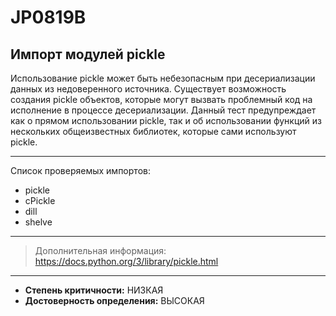 # JP0819B
## Импорт модулей pickle
Использование pickle может быть небезопасным при десериализации данных из недоверенного источника.
Существует возможность создания pickle объектов, которые могут вызвать проблемный код
на исполнение в процессе десериализации.
Данный тест предупреждает как о прямом использовании pickle, так и об использовании функций из нескольких
общеизвестных библиотек, которые сами используют pickle.

---
Список проверяемых импортов:

* pickle
* cPickle
* dill
* shelve
---
> Дополнительная информация:
> <https://docs.python.org/3/library/pickle.html>
---
* __Степень критичности:__ НИЗКАЯ
* __Достоверность определения:__ ВЫСОКАЯ
